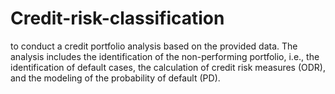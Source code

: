 # Credit-risk-classification
to conduct a credit portfolio analysis based on the provided data. The analysis includes the identification of the non-performing portfolio, i.e., the identification of default cases, the calculation of credit risk measures (ODR), and the modeling of the probability of default (PD).
